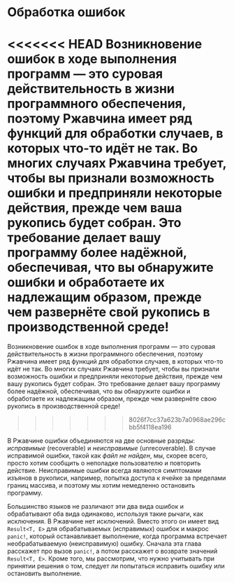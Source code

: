 # Обработка ошибок

<<<<<<< HEAD
Возникновение ошибок в ходе выполнения программ — это суровая действительность в жизни программного обеспечения, поэтому Ржавчина имеет ряд функций для обработки случаев, в которых что-то идёт не так. Во многих случаях Ржавчина требует, чтобы вы признали возможность ошибки и предприняли некоторые действия, прежде чем ваша рукопись будет собран. Это требование делает вашу программу более надёжной, обеспечивая, что вы обнаружите ошибки и обработаете их надлежащим образом, прежде чем развернёте свой рукопись в производственной среде!
=======
Возникновение ошибок в ходе выполнения программ — это суровая действительность в жизни программного обеспечения, поэтому Ржавчина имеет ряд функций для обработки случаев, в которых что-то идёт не так. Во многих случаях Ржавчина требует, чтобы вы признали возможность ошибки и предприняли некоторые действия, прежде чем вашу рукопись будет собран. Это требование делает вашу программу более надёжной, обеспечивая, что вы обнаружите ошибки и обработаете их надлежащим образом, прежде чем развернёте свою рукопись в производственной среде!
>>>>>>> 8026f7cc37a623b7a0968ae296cbb5f4118ea196

В Ржавчине ошибки объединяются на две основные разряды: *исправимые* (recoverable) и *неисправимые* (unrecoverable). В случае исправимой ошибки, такой как *файл не найден*, мы, скорее всего, просто хотим сообщить о неполадке пользователю и повторить действие. Неисправимые ошибки всегда являются симптомами изъянов в рукописи, например, попытка доступа к ячейке за пределами границ массива, и поэтому мы хотим немедленно остановить программу.

Большинство языков не различают эти два вида ошибок и обрабатывают оба вида одинаково, используя такие рычаги, как исключения. В Ржавчине нет исключений. Вместо этого он имеет вид `Result<T, E>` для обрабатываемых (исправимых) ошибок и макрос `panic!`, который останавливает выполнение, когда программа встречает необрабатываемую (неисправимую) ошибку. Сначала эта глава расскажет про вызов `panic!`, а потом расскажет о возврате значений `Result<T, E>`. Кроме того, мы рассмотрим, что нужно учитывать при принятии решения о том, следует ли попытаться исправить ошибку или остановить выполнение.
